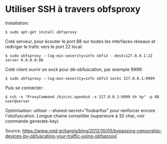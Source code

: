 # Utiliser SSH à travers obfsproxy

Installation:

	$ sudo apt-get install obfsproxy

Coté serveur, pour écouter le port 88 sur toutes les interfaces
 réseaux et rediriger le trafic vers le port 22 local:

	$ sudo obfsproxy --log-min-severity=info obfs3 --dest=127.0.0.1:22 server 0.0.0.0:88

Coté client ouvrir un sock pour dé-obfuscation, par exemple 9999:

	$ sudo obfsproxy --log-min-severity=info obfs3 socks 127.0.0.1:9999

Puis se connecter:

	$ ssh -o "ProxyCommand /bin/nc.openbsd -x 127.0.0.1:9999 %h %p" -p 88 user@server

Optimisation: utiliser --shared-secret="foobarfoo" pour renforcer encore l'obsfuscation. 
Longue chaine conseillée (superieure à 32 char, voir commande generate-key)

Source: https://www.void.gr/kargig/blog/2012/10/05/bypassing-censorship-devices-by-obfuscating-your-traffic-using-obfsproxy/


